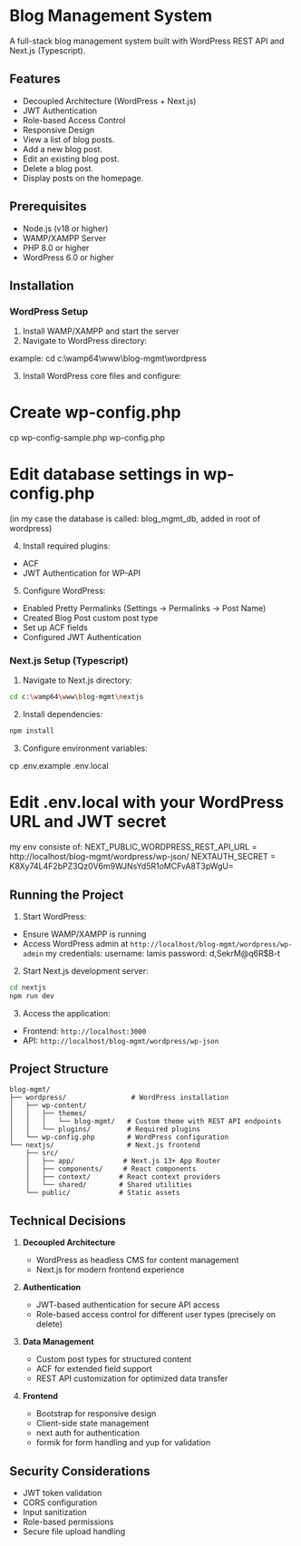 # Blog Management System

A full-stack blog management system built with WordPress REST API and Next.js (Typescript). 

## Features

- Decoupled Architecture (WordPress + Next.js)
- JWT Authentication
- Role-based Access Control
- Responsive Design
- View a list of blog posts.
- Add a new blog post.
- Edit an existing blog post.
- Delete a blog post.
- Display posts on the homepage.

## Prerequisites

- Node.js (v18 or higher)
- WAMP/XAMPP Server
- PHP 8.0 or higher
- WordPress 6.0 or higher

## Installation

### WordPress Setup

1. Install WAMP/XAMPP and start the server
2. Navigate to WordPress directory:

example:
cd c:\wamp64\www\blog-mgmt\wordpress

3. Install WordPress core files and configure:

# Create wp-config.php
cp wp-config-sample.php wp-config.php
# Edit database settings in wp-config.php
(in my case the database is called: blog_mgmt_db, added in root of wordpress)

4. Install required plugins:
- ACF 
- JWT Authentication for WP-API

5. Configure WordPress:
- Enabled Pretty Permalinks (Settings → Permalinks → Post Name)
- Created Blog Post custom post type
- Set up ACF fields
- Configured JWT Authentication

### Next.js Setup (Typescript)

1. Navigate to Next.js directory:
```bash
cd c:\wamp64\www\blog-mgmt\nextjs
```

2. Install dependencies:
```bash
npm install
```
3. Configure environment variables:

cp .env.example .env.local
# Edit .env.local with your WordPress URL and JWT secret
my env consiste of: 
NEXT_PUBLIC_WORDPRESS_REST_API_URL = http://localhost/blog-mgmt/wordpress/wp-json/
NEXTAUTH_SECRET = K8Xy74L4F2bPZ3Qz0V6m9WJNsYd5R1oMCFvA8T3pWgU=


## Running the Project

1. Start WordPress:
- Ensure WAMP/XAMPP is running
- Access WordPress admin at `http://localhost/blog-mgmt/wordpress/wp-admin`
my credentials:
username: lamis
password: d,SekrM@q6R$B-t

2. Start Next.js development server:
```bash
cd nextjs
npm run dev
```

3. Access the application:
- Frontend: `http://localhost:3000`
- API: `http://localhost/blog-mgmt/wordpress/wp-json`

## Project Structure

```
blog-mgmt/
├── wordpress/                # WordPress installation
│   ├── wp-content/
│   │   ├── themes/
│   │   │   └── blog-mgmt/   # Custom theme with REST API endpoints
│   │   └── plugins/         # Required plugins
│   └── wp-config.php        # WordPress configuration
└── nextjs/                  # Next.js frontend
    ├── src/
    │   ├── app/            # Next.js 13+ App Router
    │   ├── components/     # React components
    │   ├── context/       # React context providers
    │   └── shared/        # Shared utilities
    └── public/            # Static assets
```

## Technical Decisions

1. **Decoupled Architecture**
   - WordPress as headless CMS for content management
   - Next.js for modern frontend experience

2. **Authentication**
   - JWT-based authentication for secure API access
   - Role-based access control for different user types (precisely on delete)

3. **Data Management**
   - Custom post types for structured content
   - ACF for extended field support
   - REST API customization for optimized data transfer

4. **Frontend**
   - Bootstrap for responsive design
   - Client-side state management 
   - next auth for authentication
   - formik for form handling and yup for validation

## Security Considerations

- JWT token validation
- CORS configuration
- Input sanitization
- Role-based permissions
- Secure file upload handling


